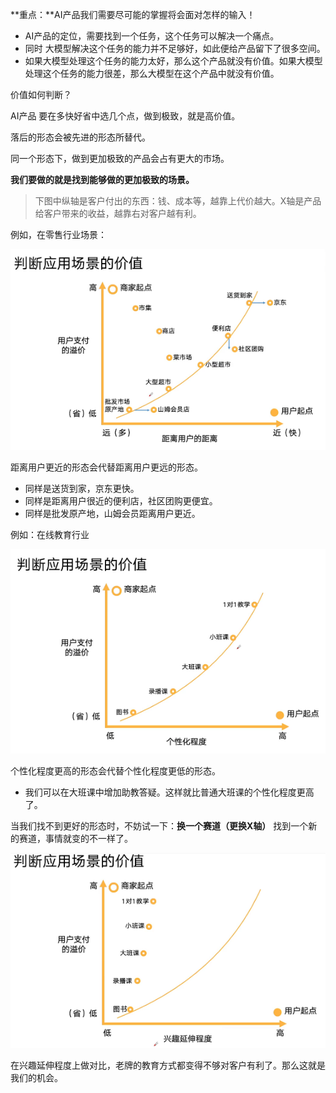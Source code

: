 
**重点：**AI产品我们需要尽可能的掌握将会面对怎样的输入！


- AI产品的定位，需要找到一个任务，这个任务可以解决一个痛点。
- 同时 大模型解决这个任务的能力并不足够好，如此便给产品留下了很多空间。
- 如果大模型处理这个任务的能力太好，那么这个产品就没有价值。如果大模型处理这个任务的能力很差，那么大模型在这个产品中就没有价值。

价值如何判断？

AI产品 要在多快好省中选几个点，做到极致，就是高价值。

落后的形态会被先进的形态所替代。

同一个形态下，做到更加极致的产品会占有更大的市场。

**我们要做的就是找到能够做的更加极致的场景。**

> 下图中纵轴是客户付出的东西：钱、成本等，越靠上代价越大。X轴是产品给客户带来的收益，越靠右对客户越有利。

例如，在零售行业场景：

![产品价值](./assets/%E4%BA%A7%E5%93%81%E4%BB%B7%E5%80%BC1.png)

距离用户更近的形态会代替距离用户更远的形态。

- 同样是送货到家，京东更快。
- 同样是距离用户很近的便利店，社区团购更便宜。
- 同样是批发原产地，山姆会员距离用户更近。

例如：在线教育行业

![产品价值](./assets/%E4%BA%A7%E5%93%81%E4%BB%B7%E5%80%BC2.png)

个性化程度更高的形态会代替个性化程度更低的形态。

- 我们可以在大班课中增加助教答疑。这样就比普通大班课的个性化程度更高了。


当我们找不到更好的形态时，不妨试一下：**换一个赛道（更换X轴）** 找到一个新的赛道，事情就变的不一样了。

![产品价值](./assets/%E4%BA%A7%E5%93%81%E4%BB%B7%E5%80%BC3.png)

在兴趣延伸程度上做对比，老牌的教育方式都变得不够对客户有利了。那么这就是我们的机会。
